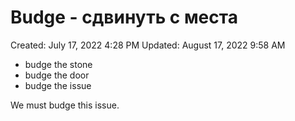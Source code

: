 # Budge - сдвинуть с места

Created: July 17, 2022 4:28 PM
Updated: August 17, 2022 9:58 AM

- budge the stone
- budge the door
- budge the issue

We must budge this issue.